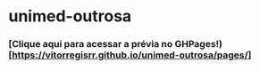 # unimed-outrosa

### [Clique aqui para acessar a prévia no GHPages!)[https://vitorregisrr.github.io/unimed-outrosa/pages/]
